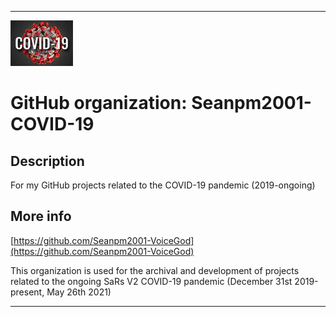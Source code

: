   
***

![COVID-19-small.jpeg failed to load. The file may be missing or corrupt. Check the file path for errors first.](/AdditionalInfo/1/Seanpm2001-COVID-19/COVID-19-small.jpeg)

# GitHub organization: Seanpm2001-COVID-19

## Description

For my GitHub projects related to the COVID-19 pandemic (2019-ongoing)

## More info

[https://github.com/Seanpm2001-VoiceGod](https://github.com/Seanpm2001-VoiceGod)

This organization is used for the archival and development of projects related to the ongoing SaRs V2 COVID-19 pandemic (December 31st 2019-present, May 26th 2021)

***
